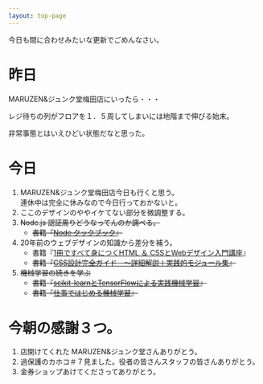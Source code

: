 ```yaml
---
layout: top-page
---
```


今日も間に合わせみたいな更新でごめんなさい。

# 昨日

MARUZEN&ジュンク堂梅田店にいったら・・・

レジ待ちの列がフロアを１．５周してしまいには地階まで伸びる始末。

非常事態とはいえひどい状態だなと思った。


# 今日

1. MARUZEN&ジュンク堂梅田店今日も行くと思う。  
   連休中は完全に休みなので今日行っておかないと。
1. ここのデザインのややイケてない部分を微調整する。
1. ~~Node.js 認証周りどうなってんのか調べる。~~
   * ~~書籍『[Node クックブック](https://amazon.jp/dp/4873116066)』~~
1. 20年前のウェブデザインの知識から差分を補う。
   * 書籍『[1冊ですべて身につくHTML ＆ CSSとWebデザイン入門講座](https://amazon.jp/dp/B07PS1ZJN6)』
   * ~~書籍『[CSS設計完全ガイド　～詳細解説＋実践的モジュール集](https://amazon.jp/dp/B0856YMH7L)』~~
1. ~~機械学習の続きを学ぶ~~
   * ~~書籍『[scikit-learnとTensorFlowによる実践機械学習](https://amazon.jp/dp/4873118344)』~~
   * ~~書籍『[仕事ではじめる機械学習](https://amazon.jp/dp/4873118255)』~~

# 今朝の感謝３つ。

1. 店開けてくれた MARUZEN&ジュンク堂さんありがとう。
2. 過保護のカホコ＃７見ました。役者の皆さんスタッフの皆さんありがとう。
3. 金券ショップあけてくださってありがとう。
